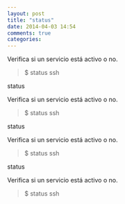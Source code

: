 ```yaml
---
layout: post
title: "status"
date: 2014-04-03 14:54
comments: true
categories: 
---
```

Verifica si un servicio está activo o no.

>$ status ssh

status

Verifica si un servicio está activo o no.

>$ status ssh

status

Verifica si un servicio está activo o no.

>$ status ssh

status

Verifica si un servicio está activo o no.

>$ status ssh

